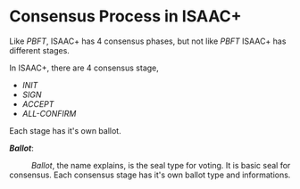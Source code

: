 # Consensus Process in ISAAC+

Like *PBFT*, ISAAC+ has 4 consensus phases, but not like *PBFT* ISAAC+ has different stages.

In ISAAC+, there are 4 consensus stage,

* *INIT*
* *SIGN*
* *ACCEPT*
* *ALL-CONFIRM*

Each stage has it's own ballot.

***Ballot***:

&nbsp;&nbsp;&nbsp;&nbsp;&nbsp;&nbsp;&nbsp;&nbsp;&nbsp;&nbsp;*Ballot*, the name explains, is the seal type for voting. It is basic seal for consensus. Each consensus stage has it's own ballot type and informations.
